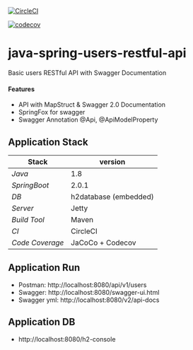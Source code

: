 
[![CircleCI](https://circleci.com/gh/Ithar/java-spring-users-restful-api.svg?style=svg)](https://circleci.com/gh/Ithar/java-spring-users-restful-api)

[![codecov](https://codecov.io/gh/Ithar/java-spring-users-restful-api/branch/master/graph/badge.svg)](https://codecov.io/gh/Ithar/java-spring-users-restful-api)

# java-spring-users-restful-api
Basic users RESTful API with Swagger Documentation

#### Features 
- API with MapStruct & Swagger 2.0 Documentation  
- SpringFox for swagger
- Swagger Annotation @Api, @ApiModelProperty

## 

## Application Stack

Stack  | version |
--- | --- |  
*Java* | 1.8 
*SpringBoot* | 2.0.1 
*DB* | h2database (embedded)
*Server* | Jetty
*Build Tool* | Maven
*CI* | CircleCI
*Code Coverage* | JaCoCo + Codecov

## Application Run
- Postman: http://localhost:8080/api/v1/users
- Swagger: http://localhost:8080/swagger-ui.html
- Swagger yml: http://localhost:8080/v2/api-docs
 
## Application DB
- http://localhost:8080/h2-console
